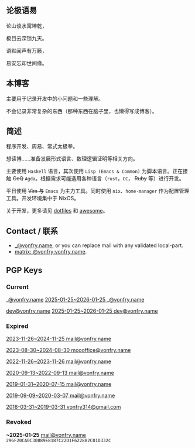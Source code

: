 ---
---

## 论极语易

论山谈水寓坤乾，

极目云深锁九天。

语默闻声有万籁，

易安忘却世间缘。

## 本博客

主要用于记录开发中的小问题和一些理解。

不会记录非常复杂的东西（那种东西在脑子里，也懒得写成博客）。

## 简述

程序开发、周易、常式太极拳。

想读博……准备发展形式语言、数理逻辑证明等相关方向。

主要使用 `Haskell` 语言，其次使用 `Lisp (Emacs & Common)` 为脚本语言。正在接触 ~~CoQ~~
`Agda`。根据需求可能选用各种语言（`rust`，`CC`， ~~Ruby~~ 等）进行开发。

平日使用 ~~Vim 与~~ `Emacs` 为主力工具。同时使用 `nix`、`home-manager` 作为配置管理工具。开发环境集中于 NixOS。

关于开发，更多请见 [dotfiles](https://git.sr.ht/~vonfry/dotfiles) 和 [awesome](https://git.sr.ht/~vonfry/awesome)。

## Contact / 联系

- [_@vonfry.name](mailto:_@vonfry.name), or you can replace mail with any validated local-part.
- [matrix: @vonfry:vonfry.name](https://matrix.to/#/@vonfry:vonfry.name).

## PGP Keys

### Current

[_@vonfry.name](https://keys.openpgp.org/search?q=D0274762932BBEABE4B51728A7190E30D34FE8D7)
[2025-01-25~2026-01-25 _@vonfry.name](https://keys.openpgp.org/search?q=D0274762932BBEABE4B51728A7190E30D34FE8D7)

[dev@vonfry.name](https://keys.openpgp.org/search?q=2E9A5D037F4F9AB953DE13117E75AF3FCFB8E2F9)
[2025-01-25~2026-01-25 dev@vonfry.name](https://keys.openpgp.org/search?q=2E9A5D037F4F9AB953DE13117E75AF3FCFB8E2F9)

### Expired

[2023-11-26~2024-11-25 mail@vonfry.name](https://keys.openpgp.org/search?q=47C776E389E2BE8D9D8CA4391B81687FBA75D6B5)

[2023-08-30~2024-08-30 moooffice@vonfry.name](https://keys.openpgp.org/search?q=E1BF05A1297B6E5D2487CB48F9D4E1576A3F8A60)

[2022-11-26~2023-11-26 mail@vonfry.name](https://keys.openpgp.org/search?q=E9A68F77F499454FD0AE814FE47DA4B266B726FA)

[2020-09-13~2022-09-13 mail@vonfry.name](https://keys.openpgp.org/search?q=EFE575DBE5AF69DC08A6B334EACFFD3C2B494F13)

[2019-01-31~2020-07-15 mail@vonfry.name](https://keys.openpgp.org/search?q=7CEA08AE02E6F76F)

[2019-09-09~2020-03-07 mail@vonfry.name](https://keys.openpgp.org/search?q=80763355C0BF6934)

[2018-03-31~2019-03-31 vonfry314@gmail.com](https://keys.openpgp.org/search?q=7FC96CE000223B1C)

### Revoked

**~2025-01-25** mail@vonfry.name `296F20CA0C30889E8187C22D1F622882C01D332C`
